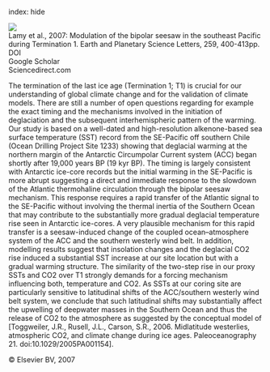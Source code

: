 index: hide

<div class="Citation">
    <div class="Citation-thumb CitationThumb-linked"  data-href="https://doi.org/10.1016/j.epsl.2007.04.040">
      <img src="https://static.claimspace.cloud/climate-study-static/refs/thumbs/5/Lamy_et_al_2007-thumb.png" />
    </div>

  <div class="Citation-body">
    <div class="Citation-text">Lamy et al., 2007: Modulation of the bipolar seesaw in the southeast Pacific during Termination 1. <span class="Article-journal">Earth and Planetary Science Letters, </span><span class="Article-volume">259, </span>400-413pp.</div>
    <div class="Citation-links">
      <div class="CitationLink" data-href="https://doi.org/10.1016/j.epsl.2007.04.040">
        <div class="CitationLink-icon CitationLink-Doi"></div>
        <div class="CitationLink-text">DOI</div>
      </div>
      <div class="CitationLink" data-href="https://scholar.google.com/scholar?q=10.1016/j.epsl.2007.04.040">
        <div class="CitationLink-icon CitationLink-Scholar"></div>
        <div class="CitationLink-text">Google Scholar</div>
      </div>
      <div class="CitationLink" data-href="http://www.sciencedirect.com/science/article/pii/S0012821X07002920">
        <div class="CitationLink-icon CitationLink-Publisher"></div>
        <div class="CitationLink-text">Sciencedirect.com</div>
      </div>
    </div>
  </div>
</div>

The termination of the last ice age (Termination 1; T1) is crucial for our understanding of global climate change and for the validation of climate models. There are still a number of open questions regarding for example the exact timing and the mechanisms involved in the initiation of deglaciation and the subsequent interhemispheric pattern of the warming. Our study is based on a well-dated and high-resolution alkenone-based sea surface temperature (SST) record from the SE-Pacific off southern Chile (Ocean Drilling Project Site 1233) showing that deglacial warming at the northern margin of the Antarctic Circumpolar Current system (ACC) began shortly after 19,000 years BP (19 kyr BP). The timing is largely consistent with Antarctic ice-core records but the initial warming in the SE-Pacific is more abrupt suggesting a direct and immediate response to the slowdown of the Atlantic thermohaline circulation through the bipolar seesaw mechanism. This response requires a rapid transfer of the Atlantic signal to the SE-Pacific without involving the thermal inertia of the Southern Ocean that may contribute to the substantially more gradual deglacial temperature rise seen in Antarctic ice-cores. A very plausible mechanism for this rapid transfer is a seesaw-induced change of the coupled ocean–atmosphere system of the ACC and the southern westerly wind belt. In addition, modelling results suggest that insolation changes and the deglacial CO2 rise induced a substantial SST increase at our site location but with a gradual warming structure. The similarity of the two-step rise in our proxy SSTs and CO2 over T1 strongly demands for a forcing mechanism influencing both, temperature and CO2. As SSTs at our coring site are particularly sensitive to latitudinal shifts of the ACC/southern westerly wind belt system, we conclude that such latitudinal shifts may substantially affect the upwelling of deepwater masses in the Southern Ocean and thus the release of CO2 to the atmosphere as suggested by the conceptual model of [Toggweiler, J.R., Rusell, J.L., Carson, S.R., 2006. Midlatitude westerlies, atmospheric CO2, and climate change during ice ages. Paleoceanography 21. doi:10.1029/2005PA001154].

<div class="Citation-copy">
&copy; Elsevier BV, 2007
</div>
